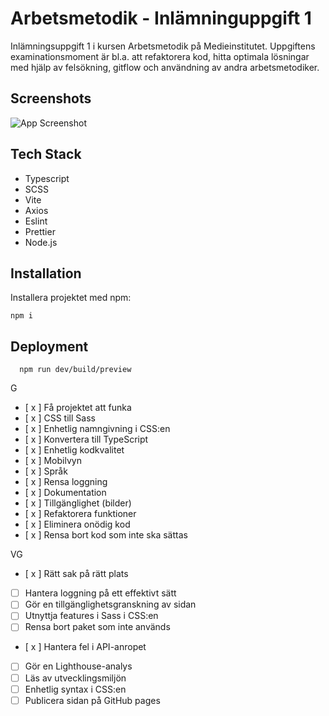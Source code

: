 # Arbetsmetodik - Inlämninguppgift 1

Inlämningsuppgift 1 i kursen Arbetsmetodik på Medieinstitutet. Uppgiftens examinationsmoment är bl.a. att refaktorera kod, hitta optimala lösningar med hjälp av felsökning, gitflow och användning av andra arbetsmetodiker.

## Screenshots

![App Screenshot](./Sk%C3%A4rmdump%202023-03-24%2C%2013.51.01-fullpage.png)

## Tech Stack

- Typescript
- SCSS
- Vite
- Axios
- Eslint
- Prettier
- Node.js

## Installation

Installera projektet med npm:

```
npm i
```

## Deployment

```
  npm run dev/build/preview
```

G

- [ x ] Få projektet att funka
- [ x ] CSS till Sass
- [ x ] Enhetlig namngivning i CSS:en
- [ x ] Konvertera till TypeScript
- [ x ] Enhetlig kodkvalitet
- [ x ] Mobilvyn
- [ x ] Språk
- [ x ] Rensa loggning
- [ x ] Dokumentation
- [ x ] Tillgänglighet (bilder)
- [ x ] Refaktorera funktioner
- [ x ] Eliminera onödig kod
- [ x ] Rensa bort kod som inte ska sättas

VG

- [ x ] Rätt sak på rätt plats
- [ ] Hantera loggning på ett effektivt sätt
- [ ] Gör en tillgänglighetsgranskning av sidan
- [ ] Utnyttja features i Sass i CSS:en
- [ ] Rensa bort paket som inte används
- [ x ] Hantera fel i API-anropet
- [ ] Gör en Lighthouse-analys
- [ ] Läs av utvecklingsmiljön
- [ ] Enhetlig syntax i CSS:en
- [ ] Publicera sidan på GitHub pages
